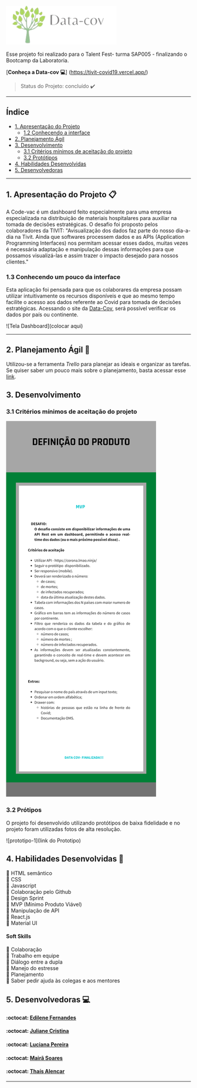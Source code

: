 ![Data-cov](src/Img/Data-cov.png)

Esse projeto foi realizado para o Talent Fest- turma SAP005 - finalizando o Bootcamp da Laboratoria.

[**Conheça a Data-cov :computer:**] (https://tivit-covid19.vercel.app/)
> Status do Projeto: concluído :heavy_check_mark:

---

## Índice

- [1. Apresentação do Projeto](#1-apresentação-do-projeto)
  - [1.2 Conhecendo a interface](#1.1-conhecendo-a-interface)
- [2. Planejamento Ágil](#2-planejamento-agil)
- [3. Desenvolvimento](#4-desenvolvimento)
  - [3.1 Critérios mínimos de aceitação do projeto](#3.1-problema-a-ser-resolvido) 
  - [3.2 Protótipos](#3.4-protótipos)
- [4. Habilidades Desenvolvidas](#4-habilidades-desenvolvidas)  
- [5. Desenvolvedoras](#5-desenvolvedoras)

---

## 1. Apresentação do Projeto :clipboard:

A Code-vac é um dashboard feito especialmente para uma empresa especializada na distribuição de materiais hospitalares para auxiliar na tomada de decisões estratégicas. 
O desafio foi proposto pelos colaboradores da TIVIT: "Avisualização dos dados faz parte do nosso dia-a-dia na Tivit. Ainda que softwares processem dados e as APIs (Application Programming Interfaces) nos permitam acessar esses dados, muitas vezes é necessária adaptação e manipulação dessas informações para que possamos visualizá-las e assim trazer o impacto desejado para nossos clientes."



### 1.3 Conhecendo um pouco da interface

Esta aplicação foi pensada para que os colaborares da empresa possam utilizar intuitivamente os recursos disponíveis e que ao mesmo tempo facilite o acesso aos dados referente ao Covid para tomada de decisões estratégicas. Acessando o site da [Data-Cov](https://tivit-covid19.vercel.app/), será possível verificar os dados por país ou continente.


![Tela Dashboard](colocar aqui)

---

## 2. Planejamento Ágil :memo:

Utilizou-se a ferramenta _Trello_ para planejar as ideais e organizar as tarefas.
Se quiser saber um pouco mais sobre o planejamento, basta acessar esse [link](https://trello.com/b/SKLkk6EW/desafio-tivit).

## 3. Desenvolvimento

### 3.1 Critérios mínimos de aceitação do projeto

![Definição de Pronto](src/Img/readmepronto.png)

### 3.2 Prótipos

O projeto foi desenvolvido utilizando protótipos de baixa fidelidade e no projeto foram utilizadas fotos de alta resolução.

![prototipo-1](link do Prototipo)


## 4. Habilidades Desenvolvidas :dart:

:pushpin: HTML semântico<br>
:pushpin: CSS <br>
:pushpin: Javascript <br>
:pushpin: Colaboração pelo Github<br>
:pushpin: Design Sprint<br>
:pushpin: MVP (Mínimo Produto Viável)<br>
:pushpin: Manipulação de API<br>
:pushpin: React.js<br>
:pushpin: Material UI


#### Soft Skills

:pushpin: Colaboração<br>
:pushpin: Trabalho em equipe<br>
:pushpin: Diálogo entre a dupla<br>
:pushpin: Manejo do estresse<br>
:pushpin: Planejamento<br>
:pushpin: Saber pedir ajuda às colegas e aos mentores

## 5. Desenvolvedoras :computer:

#### :octocat: [**Edilene Fernandes**](https://github.com/edilenefern) 

#### :octocat: [**Juliane Cristina**](https://github.com/Juliane-C) 

#### :octocat: [**Luciana Pereira**](https://github.com/luciana-pereira) 

#### :octocat: [**Mairã Soares**](https://github.com/MairaSoares)

#### :octocat: [**Thaís Alencar**](https://github.com/alencartha) 

---
